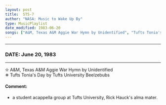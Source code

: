 ```yaml
---
layout: post
title:  STS-7
author: "NASA: Music to Wake Up By"
type: MusicPlaylist
date_modified: 1983-06-20
songs: ["A&M, Texas A&M Aggie War Hymn by Unidentified", "Tufts Tonia's Day by Tufts University Beelzebubs"]
---
```


----
### DATE: June 20, 1983
----
✫ A&M, Texas A&M Aggie War Hymn by Unidentified  &nbsp;<br />
✵ Tufts Tonia's Day by Tufts University Beelzebubs

#### Comment:
* a student acappella group at Tufts University, Rick Hauck's alma mater.



<br/>
<center>
	<a target="_blank"
	   href="https://twitter.com/intent/tweet?hashtags=Space,NASA,Playlist,NASAWakeupCalls,SpaceProgram&text=🚀 {{ page.author}}, '{{ page.songs.first }}' {{ page.title }}, {{ page.date | date: '%B %d, %Y' }}. {{ site.url }}{{ page.url }}&via=nasawakeupcalls"><i class="fab fa-twitter" alt="Tweet this page" style="font-size: 1.3em;"></i></a>
	&nbsp; 	<i class="fas fa-user-astronaut" style="font-size: 1.5em;"></i> &nbsp;
    <a id="custom_amazon_link"
       type="amzn" search="#"
       category="popular music">
    <i class="fab fa-amazon" style="font-size: 1.3em;"></i></a>
</center>

<!-- Randomly resolve an individual entry from a song array -->
<script src="/assets/javascript/seedrandom.min.js"></script>
<script>
  var wake_me_up = ["A&M, Texas A&M Aggie War Hymn by Unidentified", "Tufts Tonia's Day by Tufts University Beelzebubs"];
  var prng = new Math.seedrandom();
  function randomSong() {
    song = wake_me_up[Math.floor(Math.random() * wake_me_up.length)];
    var amazon_link = document.getElementById("custom_amazon_link");
    amazon_link.setAttribute("search", song);
  }
  window.onload = randomSong();
</script>
